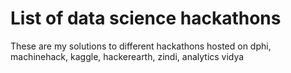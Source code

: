 # List of data science hackathons

These are my solutions to different hackathons hosted on dphi, machinehack, kaggle, hackerearth, zindi, analytics vidya